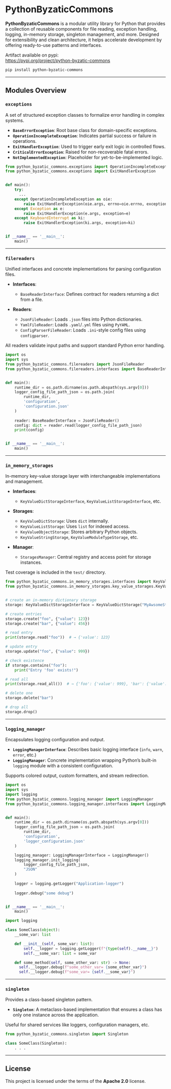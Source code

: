 # PythonByzaticCommons

**PythonByzaticCommons** is a modular utility library for Python that provides a collection of reusable components for file reading, exception handling, logging, in-memory storage, singleton management, and more. Designed for extensibility and clean architecture, it helps accelerate development by offering ready-to-use patterns and interfaces.

Artifact available on pypi:  
https://pypi.org/project/python-byzatic-commons

```bash
pip install python-byzatic-commons
```

---

## Modules Overview

### `exceptions`
A set of structured exception classes to formalize error handling in complex systems.

- **`BaseErrorException`**: Root base class for domain-specific exceptions.
- **`OperationIncompleteException`**: Indicates partial success or failure in operations.
- **`ExitHandlerException`**: Used to trigger early exit logic in controlled flows.
- **`CriticalErrorException`**: Raised for non-recoverable fatal errors.
- **`NotImplementedException`**: Placeholder for yet-to-be-implemented logic.

```python
from python_byzatic_commons.exceptions import OperationIncompleteException
from python_byzatic_commons.exceptions import ExitHandlerException


def main():
    try:
      ...
    except OperationIncompleteException as oie:
        raise ExitHandlerException(oie.args, errno=oie.errno, exception=oie)
    except Exception as e:
        raise ExitHandlerException(e.args, exception=e)
    except KeyboardInterrupt as ki:
        raise ExitHandlerException(ki.args, exception=ki)


if __name__ == '__main__':
    main()
```

---

### `filereaders`
Unified interfaces and concrete implementations for parsing configuration files.

- **Interfaces**:
  - `BaseReaderInterface`: Defines contract for readers returning a dict from a file.

- **Readers**:
  - `JsonFileReader`: Loads `.json` files into Python dictionaries.
  - `YamlFileReader`: Loads `.yaml`/`.yml` files using `PyYAML`.
  - `ConfigParserFileReader`: Loads `.ini`-style config files using `configparser`.

All readers validate input paths and support standard Python error handling.

```python
import os
import sys
from python_byzatic_commons.filereaders import JsonFileReader
from python_byzatic_commons.filereaders.interfaces import BaseReaderInterface


def main():
    runtime_dir = os.path.dirname(os.path.abspath(sys.argv[0]))
    logger_config_file_path_json = os.path.join(
        runtime_dir,
        'configuration',
        'configuration.json'
    )
    
    reader: BaseReaderInterface = JsonFileReader()
    config: dict = reader.read(logger_config_file_path_json)
    print(config)


if __name__ == '__main__':
    main()
```

---

### `in_memory_storages`
In-memory key-value storage layer with interchangeable implementations and management.

- **Interfaces**:
  - `KeyValueDictStorageInterface`, `KeyValueListStorageInterface`, etc.

- **Storages**:
  - `KeyValueDictStorage`: Uses `dict` internally.
  - `KeyValueListStorage`: Uses `list` for indexed access.
  - `KeyValueObjectStorage`: Stores arbitrary Python objects.
  - `KeyValueStringStorage`, `KeyValueModuleTypeStorage`, etc.

- **Manager**:
  - `StoragesManager`: Central registry and access point for storage instances.

Test coverage is included in the `test/` directory.

```python
from python_byzatic_commons.in_memory_storages.interfaces import KeyValueDictStorageInterface
from python_byzatic_commons.in_memory_storages.key_value_storages.KeyValueDictStorage import KeyValueDictStorage


# create an in-memory dictionary storage
storage: KeyValueDictStorageInterface = KeyValueDictStorage("MyAwsomeStorage")

# create entries
storage.create("foo", {"value": 123})
storage.create("bar", {"value": 456})

# read entry
print(storage.read("foo"))  # → {'value': 123}

# update entry
storage.update("foo", {"value": 999})

# check existence
if storage.contains("foo"):
    print("Entry 'foo' exists!")

# read all
print(storage.read_all())  # → {'foo': {'value': 999}, 'bar': {'value': 456}}

# delete one
storage.delete("bar")

# drop all
storage.drop()
```

---

### `logging_manager`
Encapsulates logging configuration and output.

- **`LoggingManagerInterface`**: Describes basic logging interface (`info`, `warn`, `error`, etc.)
- **`LoggingManager`**: Concrete implementation wrapping Python’s built-in `logging` module with a consistent configuration.

Supports colored output, custom formatters, and stream redirection.

```python
import os
import sys
import logging
from python_byzatic_commons.logging_manager import LoggingManager
from python_byzatic_commons.logging_manager.interfaces import LoggingManagerInterface


def main():
    runtime_dir = os.path.dirname(os.path.abspath(sys.argv[0]))
    logger_config_file_path_json = os.path.join(
        runtime_dir,
        'configuration',
        'logger_configuration.json'
    )

    logging_manager: LoggingManagerInterface = LoggingManager()
    logging_manager.init_logging(
        logger_config_file_path_json,
        "JSON"
    )
    
    logger = logging.getLogger("Application-logger")
    
    logger.debug("some debug")


if __name__ == '__main__':
    main()
```

```python
import logging

class SomeClass(object):
    __some_var: list

    def __init__(self, some_var: list):
        self.__logger = logging.getLogger(f"{type(self).__name__}")
        self.__some_var: list = some_var

    def some_method(self, some_other_var: str) -> None:
      self.__logger.debug(f"some_other_var= {some_other_var}")
      self.__logger.debug(f"some_var= {self.__some_var}")
```

---

### `singleton`
Provides a class-based singleton pattern.

- **`Singleton`**: A metaclass-based implementation that ensures a class has only one instance across the application.

Useful for shared services like loggers, configuration managers, etc.

```python
from python_byzatic_commons.singleton import Singleton

class SomeClass(Singleton):
    . . .
```

---

## License

This project is licensed under the terms of the **Apache 2.0** license.
